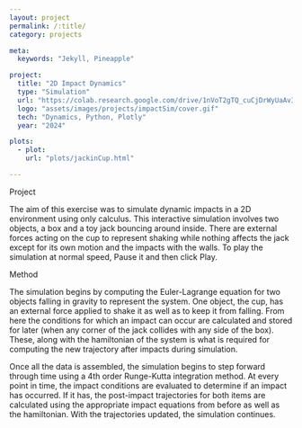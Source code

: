```yaml
---
layout: project
permalink: /:title/
category: projects

meta:
  keywords: "Jekyll, Pineapple"

project:
  title: "2D Impact Dynamics"
  type: "Simulation"
  url: "https://colab.research.google.com/drive/1nVoT2gTQ_cuCjDrWyUaAvI7k4N5BV33Q?usp=sharing"
  logo: "assets/images/projects/impactSim/cover.gif"
  tech: "Dynamics, Python, Plotly"
  year: "2024"

plots:
  - plot:
    url: "plots/jackinCup.html"

---
```

<span class="h2">Project</span>
<p> The aim of this exercise was to simulate dynamic impacts in a 2D environment using only calculus. This interactive simulation involves two objects, a box and a toy jack bouncing around inside. There are external forces acting on the cup to represent shaking while nothing affects the jack except for its own motion and the impacts with the walls. To play the simulation at normal speed, Pause it and then click Play.
</p>
<span class="h2">Method</span>
<p> The simulation begins by computing the Euler-Lagrange equation for two objects falling in gravity to represent the system. One object, the cup, has an external force applied to shake it as well as to keep it from falling. From here the conditions for which an impact can occur are calculated and stored for later (when any corner of the jack collides with any side of the box). These, along with the hamiltonian of the system is what is required for computing the new trajectory after impacts during simulation. </p>
<span class="h2"></span>
<p>
Once all the data is assembled, the simulation begins to step forward through time using a 4th order Runge-Kutta integration method. At every point in time, the impact conditions are evaluated to determine if an impact has occurred. If it has, the post-impact trajectories for both items are calculated using the appropriate impact equations from before as well as the hamiltonian. With the trajectories updated, the simulation continues. 
</p>